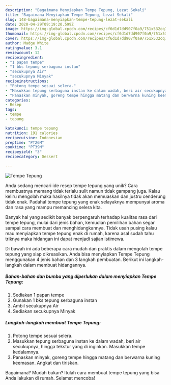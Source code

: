 ```yaml
---
description: "Bagaimana Menyiapkan Tempe Tepung, Lezat Sekali"
title: "Bagaimana Menyiapkan Tempe Tepung, Lezat Sekali"
slug: 148-bagaimana-menyiapkan-tempe-tepung-lezat-sekali
date: 2020-04-29T09:19:20.599Z
image: https://img-global.cpcdn.com/recipes/cf6d1d7dd907f0a9/751x532cq70/tempe-tepung-foto-resep-utama.jpg
thumbnail: https://img-global.cpcdn.com/recipes/cf6d1d7dd907f0a9/751x532cq70/tempe-tepung-foto-resep-utama.jpg
cover: https://img-global.cpcdn.com/recipes/cf6d1d7dd907f0a9/751x532cq70/tempe-tepung-foto-resep-utama.jpg
author: Madge White
ratingvalue: 3.1
reviewcount: 12
recipeingredient:
- "1 papan tempe"
- "1 bks tepung serbaguna instan"
- "secukupnya Air"
- "secukupnya Minyak"
recipeinstructions:
- "Potong tempe sesuai selera."
- "Masukkan tepung serbaguna instan ke dalam wadah, beri air secukupnya, hingga tekstur yang di inginkan. Masukkan tempe kedalamnya."
- "Panaskan minyak, goreng tempe hingga matang dan berwarna kuning keemasan. Angkat dan tiriskan."
categories:
- Resep
tags:
- tempe
- tepung

katakunci: tempe tepung 
nutrition: 191 calories
recipecuisine: Indonesian
preptime: "PT26M"
cooktime: "PT39M"
recipeyield: "3"
recipecategory: Dessert

---
```



![Tempe Tepung](https://img-global.cpcdn.com/recipes/cf6d1d7dd907f0a9/751x532cq70/tempe-tepung-foto-resep-utama.jpg)

Anda sedang mencari ide resep tempe tepung yang unik? Cara membuatnya memang tidak terlalu sulit namun tidak gampang juga. Kalau keliru mengolah maka hasilnya tidak akan memuaskan dan justru cenderung tidak enak. Padahal tempe tepung yang enak selayaknya mempunyai aroma dan rasa yang mampu memancing selera kita.



Banyak hal yang sedikit banyak berpengaruh terhadap kualitas rasa dari tempe tepung, mulai dari jenis bahan, kemudian pemilihan bahan segar sampai cara membuat dan menghidangkannya. Tidak usah pusing kalau mau menyiapkan tempe tepung enak di rumah, karena asal sudah tahu triknya maka hidangan ini dapat menjadi sajian istimewa.


Di bawah ini ada beberapa cara mudah dan praktis dalam mengolah tempe tepung yang siap dikreasikan. Anda bisa menyiapkan Tempe Tepung menggunakan 4 jenis bahan dan 3 langkah pembuatan. Berikut ini langkah-langkah dalam membuat hidangannya.

<!--inarticleads1-->

##### Bahan-bahan dan bumbu yang diperlukan dalam menyiapkan Tempe Tepung:

1. Sediakan 1 papan tempe
1. Gunakan 1 bks tepung serbaguna instan
1. Ambil secukupnya Air
1. Sediakan secukupnya Minyak




<!--inarticleads2-->

##### Langkah-langkah membuat Tempe Tepung:

1. Potong tempe sesuai selera.
1. Masukkan tepung serbaguna instan ke dalam wadah, beri air secukupnya, hingga tekstur yang di inginkan. Masukkan tempe kedalamnya.
1. Panaskan minyak, goreng tempe hingga matang dan berwarna kuning keemasan. Angkat dan tiriskan.




Bagaimana? Mudah bukan? Itulah cara membuat tempe tepung yang bisa Anda lakukan di rumah. Selamat mencoba!
